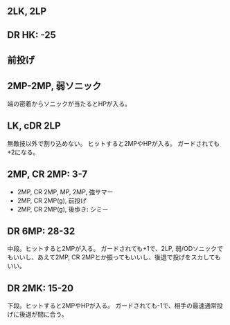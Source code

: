 ## 2LK, 2LP

## DR HK: -25

## 前投げ

## 2MP-2MP, 弱ソニック

端の密着からソニックが当たるとHPが入る。

## LK, cDR 2LP

無敵技以外で割り込めない。
ヒットすると2MPやHPが入る。
ガードされても+2になる。

## 2MP, CR 2MP: 3-7

- 2MP, CR 2MP, MP, 2MP, 強サマー
- 2MP, CR 2MP(g), 前投げ
- 2MP, CR 2MP(g), 後歩き: シミー

## DR 6MP: 28-32

中段。ヒットすると2MPが入る。
ガードされても+1で、2LP, 弱/ODソニックでもいいし、あえて2MP, CR 2MPとか振ってもいいし、後退で投げをスカしてもいい。

## DR 2MK: 15-20

下段。ヒットすると2MPやHPが入る。
ガードされても-1で、相手の最速通常投げに後退が間に合う。
